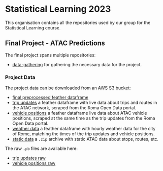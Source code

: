 # Statistical Learning 2023
This organisation contains all the repositories used by our group for the Statistical Learning course. 

## Final Project - ATAC Predictions
The final project spans multiple repositories:

- [data-gathering](https://github.com/Atac-on-Titan/data-gathering) for gathering the necessary data for the project.

### Project Data
The project data can be downloaded from an AWS S3 bucket:

- [final preprocessed feather dataframe](https://statistical-learning.s3.amazonaws.com/trip_live_final.feather)
- [trip updates](https://statistical-learning.s3.amazonaws.com/trip-updates.feather) a feather dataframe with live data about trips and routes in the ATAC network, scraped from the Roma Open Data portal.
- [vehicle positions](https://statistical-learning.s3.amazonaws.com/vehicle-positions.feather) a feather dataframe live data about ATAC vehicle positions, scraped at the same time as the trip updates from the Roma Open Data portal.
- [weather data](https://statistical-learning.s3.amazonaws.com/weather_df.feather) a feather dataframe with hourly weather data for the city of Rome, matching the times of the trip updates and vehicle positions.
- [static data](https://statistical-learning.s3.amazonaws.com/rome_static_gtfs_test.zip) a `.zip` archive with static ATAC data about stops, routes, etc.

The raw `.pb` files are available here:

- [trip updates raw](https://statistical-learning.s3.amazonaws.com/trip-updates.zip)
- [vehicle positions raw](https://statistical-learning.s3.amazonaws.com/vehicle-positions.zip)
